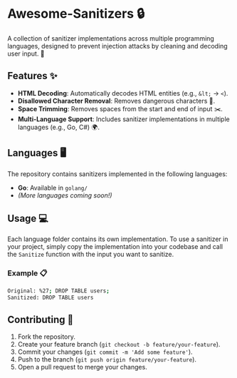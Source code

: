 # Awesome-Sanitizers 🔒

A collection of sanitizer implementations across multiple programming languages, designed to prevent injection attacks by cleaning and decoding user input. 🚫

## Features ✨

- **HTML Decoding**: Automatically decodes HTML entities (e.g., `&lt;` → `<`).
- **Disallowed Character Removal**: Removes dangerous characters 🛑.
- **Space Trimming**: Removes spaces from the start and end of input ✂️.
- **Multi-Language Support**: Includes sanitizer implementations in multiple languages (e.g., Go, C#) 🌍.

## Languages 🖥️

The repository contains sanitizers implemented in the following languages:

- **Go**: Available in `golang/`
- *(More languages coming soon!)*

## Usage 💻

Each language folder contains its own implementation. To use a sanitizer in your project, simply copy the implementation into your codebase and call the `Sanitize` function with the input you want to sanitize.

### Example 📋

```bash
Original: %27; DROP TABLE users;
Sanitized: DROP TABLE users
```

## Contributing 🤝

1. Fork the repository.
2. Create your feature branch (`git checkout -b feature/your-feature`).
3. Commit your changes (`git commit -m 'Add some feature'`).
4. Push to the branch (`git push origin feature/your-feature`).
5. Open a pull request to merge your changes.